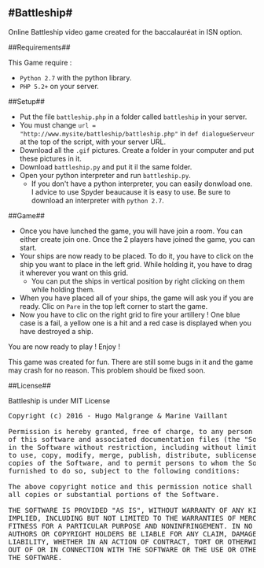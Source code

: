 #Battleship#
----------------------
Online Battleship video game created for the baccalauréat in ISN option.

##Requirements##

This Game require :
* `Python 2.7` with the python library.
* `PHP 5.2+` on your server.

##Setup##

* Put the file `battleship.php` in a folder called `battleship` in your server.
* You must change `url = "http://www.mysite/battleship/battleship.php"` in `def dialogueServeur` at the top of the script, with your server URL. 
* Download all the `.gif` pictures. Create a folder in your computer and put these pictures in it.
* Download `battleship.py` and put it il the same folder.
* Open your python interpreter and run `battleship.py`.
    * If you don't have a python interpreter, you can easily donwload one. I advice to use Spyder beaucause it is easy to use. Be sure to download an interpreter with `python 2.7`.

##Game##

* Once you have lunched the game, you will have join a room. You can either create  join one. Once the 2 players have joined the game, you can start.
* Your ships are now ready to be placed. To do it, you have to click on the ship you want to place in the left grid. While holding it, you have to drag it wherever you want on this grid. 
   * You can put the ships in vertical position by right clicking on them while holding them.
* When you have placed all of your ships, the game will ask you if you are ready. Clic on `Pare` in the top left corner to start the game.
* Now you have to clic on the right grid to fire your artillery ! One blue case is a fail, a yellow one is a hit and a red case is displayed when you have destroyed a ship.

You are now ready to play ! Enjoy !


This game was created for fun. There are still some bugs in it and the game may crash for no reason. This problem should be fixed soon.


##License##

Battleship is under MIT License

<pre>
Copyright (c) 2016 - Hugo Malgrange & Marine Vaillant

Permission is hereby granted, free of charge, to any person obtaining a copy
of this software and associated documentation files (the "Software"), to deal
in the Software without restriction, including without limitation the rights
to use, copy, modify, merge, publish, distribute, sublicense, and/or sell
copies of the Software, and to permit persons to whom the Software is
furnished to do so, subject to the following conditions:

The above copyright notice and this permission notice shall be included in
all copies or substantial portions of the Software.

THE SOFTWARE IS PROVIDED "AS IS", WITHOUT WARRANTY OF ANY KIND, EXPRESS OR
IMPLIED, INCLUDING BUT NOT LIMITED TO THE WARRANTIES OF MERCHANTABILITY,
FITNESS FOR A PARTICULAR PURPOSE AND NONINFRINGEMENT. IN NO EVENT SHALL THE
AUTHORS OR COPYRIGHT HOLDERS BE LIABLE FOR ANY CLAIM, DAMAGES OR OTHER
LIABILITY, WHETHER IN AN ACTION OF CONTRACT, TORT OR OTHERWISE, ARISING FROM,
OUT OF OR IN CONNECTION WITH THE SOFTWARE OR THE USE OR OTHER DEALINGS IN
THE SOFTWARE.
</pre>
